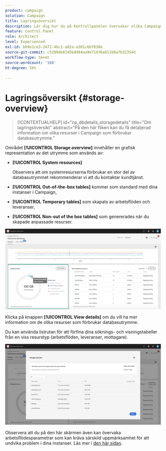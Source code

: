 ```yaml
---
product: campaign
solution: Campaign
title: Lagringsöversikt
description: Lär dig hur du på Kontrollpanelen övervakar olika Campaign-resurser som förbrukar databasutrymme på dina instanser.
feature: Control Panel
role: Architect
level: Experienced
exl-id: bb9e1ce3-2472-4bc1-a82a-a301c6bf830e
source-git-commit: c52094b8145bdd84aa9e71430a811b8a7b32354d
workflow-type: tm+mt
source-wordcount: '160'
ht-degree: 56%

---
```


# Lagringsöversikt {#storage-overview}

>[!CONTEXTUALHELP]
>id="cp_dbdetails_storagedetails"
>title="Om lagringsöversikt"
>abstract="På den här fliken kan du få detaljerad information om olika resurser i Campaign som förbrukar databasutrymme."

Området **[!UICONTROL Storage overview]** innehåller en grafisk representation av det utrymme som används av:

* **[!UICONTROL System resources]**

  Observera att om systemresurserna förbrukar en stor del av databasutrymmet rekommenderar vi att du kontaktar kundtjänst.

* **[!UICONTROL Out-of-the-box tables]** kommer som standard med dina instanser i Campaign,
* **[!UICONTROL Temporary tables]** som skapats av arbetsflöden och leveranser,
* **[!UICONTROL Non-out of the box tables]** som genererades när du skapade anpassade resurser.

![](assets/database-storage-overview.png)

Klicka på knappen **[!UICONTROL View details]** om du vill ha mer information om de olika resurser som förbrukar databasutrymme.

Du kan använda listrutan för att förfina dina söknings- och visningstabeller från en viss resurstyp (arbetsflöden, leveranser, mottagare).

![](assets/database-storage-details.png)

Observera att du på den här skärmen även kan övervaka arbetsflödesparametrar som kan kräva särskild uppmärksamhet för att undvika problem i dina instanser. Läs mer i [den här sidan](workflow-monitoring.md).
